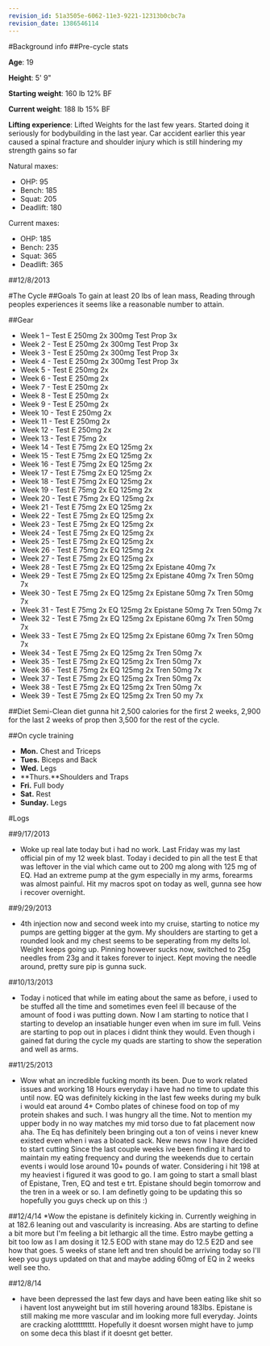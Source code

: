 ```yaml
---
revision_id: 51a3505e-6062-11e3-9221-12313b0cbc7a
revision_date: 1386546114
---
```



#Background info
##Pre-cycle stats

**Age**: 19

**Height**:  5' 9"

**Starting weight**: 160 lb 12% BF

**Current weight**: 188 lb 15% BF

**Lifting experience**: Lifted Weights for the last few years. Started doing it seriously for bodybuilding in the last year. Car accident earlier this year caused a spinal fracture and shoulder injury which is still hindering my strength gains so far

Natural maxes:

* OHP: 95
* Bench: 185
* Squat: 205 
* Deadlift: 180

Current maxes:

* OHP: 185
* Bench: 235
* Squat: 365
* Deadlift: 365

##12/8/2013

#The Cycle
##Goals
To gain at least 20 lbs of lean mass, Reading through peoples experiences it seems like a reasonable number to attain. 

##Gear
* Week 1 – Test E 250mg 2x 300mg Test Prop 3x
* Week 2 - Test E 250mg 2x 300mg Test Prop 3x
* Week 3 - Test E 250mg 2x 300mg Test Prop 3x
* Week 4 - Test E 250mg 2x 300mg Test Prop 3x
* Week 5 - Test E 250mg 2x
* Week 6 - Test E 250mg 2x
* Week 7 - Test E 250mg 2x
* Week 8 - Test E 250mg 2x
* Week 9 - Test E 250mg 2x
* Week 10 - Test E 250mg 2x
* Week 11 - Test E 250mg 2x
* Week 12 - Test E 250mg 2x
* Week 13 - Test E 75mg 2x
* Week 14 - Test E 75mg 2x EQ 125mg 2x
* Week 15 - Test E 75mg 2x EQ 125mg 2x
* Week 16 - Test E 75mg 2x EQ 125mg 2x
* Week 17 - Test E 75mg 2x EQ 125mg 2x
* Week 18 - Test E 75mg 2x EQ 125mg 2x
* Week 19 - Test E 75mg 2x EQ 125mg 2x
* Week 20 - Test E 75mg 2x EQ 125mg 2x
* Week 21 - Test E 75mg 2x EQ 125mg 2x
* Week 22 - Test E 75mg 2x EQ 125mg 2x
* Week 23 - Test E 75mg 2x EQ 125mg 2x
* Week 24 - Test E 75mg 2x EQ 125mg 2x
* Week 25 - Test E 75mg 2x EQ 125mg 2x
* Week 26 - Test E 75mg 2x EQ 125mg 2x
* Week 27 - Test E 75mg 2x EQ 125mg 2x
* Week 28 - Test E 75mg 2x EQ 125mg 2x Epistane 40mg 7x 
* Week 29 - Test E 75mg 2x EQ 125mg 2x Epistane 40mg 7x Tren 50mg 7x
* Week 30 - Test E 75mg 2x EQ 125mg 2x Epistane 50mg 7x Tren 50mg 7x
* Week 31 - Test E 75mg 2x EQ 125mg 2x Epistane 50mg 7x Tren 50mg 7x
* Week 32 - Test E 75mg 2x EQ 125mg 2x Epistane 60mg 7x Tren 50mg 7x
* Week 33 - Test E 75mg 2x EQ 125mg 2x Epistane 60mg 7x Tren 50mg 7x
* Week 34 - Test E 75mg 2x EQ 125mg 2x Tren 50mg 7x
* Week 35 - Test E 75mg 2x EQ 125mg 2x Tren 50mg 7x
* Week 36 - Test E 75mg 2x EQ 125mg 2x Tren 50mg 7x
* Week 37 - Test E 75mg 2x EQ 125mg 2x Tren 50mg 7x
* Week 38 - Test E 75mg 2x EQ 125mg 2x Tren 50mg 7x
* Week 39 - Test E 75mg 2x EQ 125mg 2x Tren 50 my 7x

##Diet
Semi-Clean diet gunna hit 2,500 calories for the first 2 weeks, 2,900 for the last 2 weeks of prop then 3,500 for the rest of the cycle.

##On cycle training  
* **Mon.** Chest and Triceps
* **Tues.** Biceps and Back 
* **Wed.** Legs
* **Thurs.**Shoulders and Traps
* **Fri.** Full  body
* **Sat.** Rest
* **Sunday.** Legs

#Logs

##9/17/2013
* Woke up real late today but i had no work. Last Friday was my last official pin of my 12 week blast. Today i decided to pin all the test E that was leftover in the vial which came out to 200 mg along with 125 mg of EQ. Had an extreme pump at the gym especially in my arms, forearms was almost painful. Hit my macros spot on today as well, gunna see how i recover overnight.

##9/29/2013
* 4th injection now and second week into my cruise, starting to notice my pumps are getting bigger at the gym. My shoulders are starting to get a rounded look and my chest seems to be seperating from my delts lol. Weight keeps going up. Pinning however sucks now, switched to 25g needles from 23g and it takes forever to inject. Kept moving the needle around, pretty sure pip is gunna suck.

##10/13/2013
* Today i noticed that while im eating about the same as before, i used to be stuffed all the time and sometimes even feel ill because of the amount of food i was putting down. Now I am starting to notice that I starting to develop an insatiable hunger even when im sure im full. Veins are starting to pop out in places i didnt think they would. Even though i gained fat during the cycle my quads are starting to show the seperation and well as arms.

##11/25/2013
* Wow what an incredible fucking month its been. Due to work related issues and working 18 Hours everyday i have had no time to update this until now. EQ was definitely kicking in the last few weeks during my bulk i would eat around 4+ Combo plates of chinese food on top of my protein shakes and such. I was hungry all the time. Not to mention my upper body in no way matches my mid torso due to fat placement now aha. The Eq has definitely been bringing out a ton of veins i never knew existed even when i was a bloated sack. New news now I have decided to start cutting Since the last couple weeks ive been finding it hard to maintain my eating frequency and during the weekends due to certain events i would lose around 10+ pounds of water. Considering i hit 198 at my heaviest i figured it was good to go. I am going to start a small blast of Epistane, Tren, EQ and test e trt. Epistane should begin tomorrow and the tren in a week or so. I am definetly going to be updating this so hopefully you guys check up  on this :)

##12/4/14 
*Wow the epistane is definitely kicking in. Currently weighing in at 182.6 leaning out and vascularity is increasing. Abs are starting to define a bit more but I'm feeling a bit lethargic all the time. Estro maybe getting a bit too low as I am dosing it 12.5 EOD with stane may do 12.5 E2D and see how that goes. 5 weeks of stane left and tren should be arriving today so I'll keep you guys updated on that and maybe adding 60mg of EQ in 2 weeks well see tho.

##12/8/14 
* have been depressed the last few days and have been eating like shit so i havent lost anyweight but im still hovering around 183lbs. Epistane is still making me more vascular and im looking more full everyday. Joints are cracking alottttttttt. Hopefully it doesnt worsen might have to jump on some deca this blast if it doesnt get better.